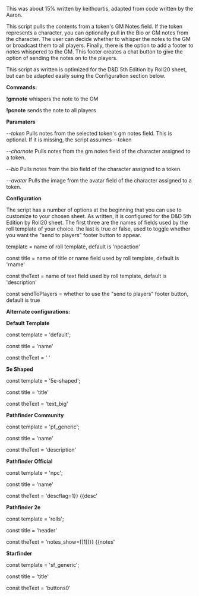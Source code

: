This was about 15% written by keithcurtis, adapted from code written by the Aaron.

This script pulls the contents from a token's GM Notes field. If the token represents a character, you can optionally pull in the Bio or GM notes from the character. The user can decide whether to whisper the notes to the GM or broadcast them to all players. Finally, there is the option to add a footer to notes whispered to the GM. This footer creates a chat button to give the option of sending the notes on to the players.

This script as written is optimized for the D&D 5th Edition by Roll20 sheet, but can be adapted easily suing the Configuration section below.


**Commands:**

**!gmnote** whispers the note to the GM

**!pcnote** sends the note to all players


**Paramaters**

*--token* Pulls notes from the selected token's gm notes field. This is optional. If it is missing, the script assumes --token

*--charnote* Pulls notes from the gm notes field of the character assigned to a token.

*--bio* Pulls notes from the bio field of the character assigned to a token.

*--avatar* Pulls the image from the avatar field of the character assigned to a token.



**Configuration**

The script has a number of options at the beginning that you can use to customize to your chosen sheet. As written, it is configured for the D&D 5th Edition by Roll20 sheet. The first three are the names of fields used by the roll template of your choice. the last is true or false, used to toggle whether you want the "send to players" footer button to appear.

template = name of roll template, default is 'npcaction'

const title = name of title or name field used by roll template, default is 'rname'

const theText = name of text field used by roll template, default is 'description'

const sendToPlayers = whether to use the "send to players" footer button, default is true


**Alternate configurations:**

**Default Template**

const template = 'default';

const title = 'name'

const theText = ' '


**5e Shaped**

const template = '5e-shaped';

const title = 'title'

const theText = 'text_big'


**Pathfinder Community**

const template = 'pf_generic';

const title = 'name'

const theText = 'description'


**Pathfinder Official**

const template = 'npc';

const title = 'name'

const theText = 'descflag=1}} {{desc'


**Pathfinder 2e**

const template = 'rolls';

const title = 'header'

const theText = 'notes_show=[[1]]}} {{notes'


**Starfinder**

const template = 'sf_generic';

const title = 'title'

const theText = 'buttons0'
